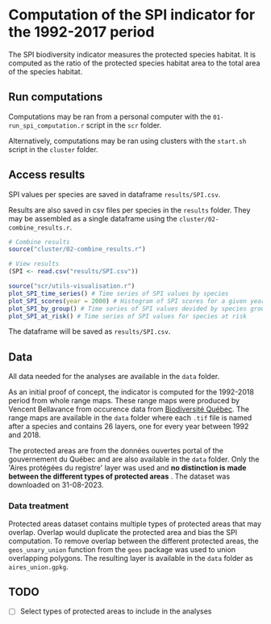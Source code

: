 # Computation of the SPI indicator for the 1992-2017 period

The SPI biodiversity indicator measures the protected species habitat. It is computed as the ratio of the protected species habitat area to the total area of the species habitat. 


## Run computations

Computations may be ran from a personal computer with the `01-run_spi_computation.r` script in the `scr` folder. 

Alternatively, computations may be ran using clusters with the `start.sh` script in the `cluster` folder.


## Access results

SPI values per species are saved in dataframe `results/SPI.csv`.

Results are also saved in csv files per species in the `results` folder. They may be assembled as a single dataframe using the `cluster/02-combine_results.r`.

```r
# Combine results
source("cluster/02-combine_results.r")

# View results
(SPI <- read.csv("results/SPI.csv"))

source("scr/utils-visualisation.r")
plot_SPI_time_series() # Time series of SPI values by species
plot_SPI_scores(year = 2000) # Histogram of SPI scores for a given year
plot_SPI_by_group() # Time series of SPI values devided by species groups
plot_SPI_at_risk() # Time series of SPI values for species at risk
```

The dataframe will be saved as `results/SPI.csv`.


## Data

All data needed for the analyses are available in the `data` folder.

As an initial proof of concept, the indicator is computed for the 1992-2018 period from whole range maps. These range maps were produced by Vencent Bellavance from occurence data from [Biodiversité Québec](https://biodiversite-quebec.ca/). The range maps are available in the `data` folder where each `.tif` file is named after a species and contains 26 layers, one for every year between 1992 and 2018. 

The protected areas are from the données ouvertes portal of the gouvernement du Québec and are also available in the `data` folder. Only the 'Aires protégées du registre' layer was used and **no distinction is made between the different types of protected areas** . The dataset was downloaded on 31-08-2023.

### Data treatment

Protected areas dataset contains multiple types of protected areas that may overlap. Overlap would duplicate the protected area and bias the SPI computation. To remove overlap between the different protected areas, the `geos_unary_union` function from the `geos` package was used to union overlapping polygons. The resulting layer is available in the `data` folder as `aires_union.gpkg`.


## TODO

- [ ] Select types of protected areas to include in the analyses
